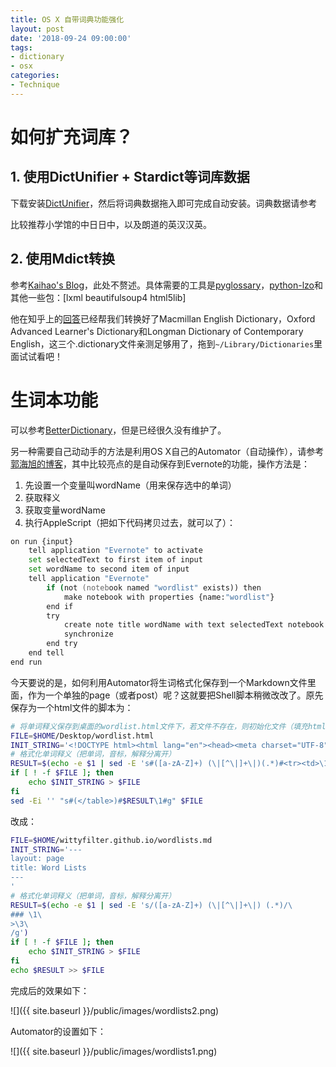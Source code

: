 ```yaml
---
title: OS X 自带词典功能强化
layout: post
date: '2018-09-24 09:00:00'
tags:
- dictionary
- osx
categories:
- Technique
---
```


# 如何扩充词库？
## 1. 使用DictUnifier + Stardict等词库数据

下载安装[DictUnifier](https://github.com/jjgod/mac-dictionary-kit)，然后将词典数据拖入即可完成自动安装。词典数据请参考[](http://download.huzheng.org/zh_CN)

比较推荐小学馆的中日日中，以及朗道的英汉汉英。

<!-- more -->
## 2. 使用Mdict转换

参考[Kaihao's Blog](https://kaihao.io/2018/mdict-to-macos-dictionary/)，此处不赘述。具体需要的工具是[pyglossary](https://github.com/ilius/pyglossary)，[python-lzo](https://github.com/jd-boyd/python-lzo)和其他一些包：[lxml beautifulsoup4 html5lib]

他在知乎上的[回答](https://www.zhihu.com/question/21964466)已经帮我们转换好了Macmillan English Dictionary，Oxford Advanced Learner's Dictionary和Longman Dictionary of Contemporary English，这三个.dictionary文件亲测足够用了，拖到`~/Library/Dictionaries`里面试试看吧！

# 生词本功能
可以参考[BetterDictionary](https://github.com/pooriaazimi/BetterDictionary)，但是已经很久没有维护了。

另一种需要自己动动手的方法是利用OS X自己的Automator（自动操作），请参考[郭海旭的博客](https://hectorguo.com/zh/save-words-in-dictionary/)，其中比较亮点的是自动保存到Evernote的功能，操作方法是：

1. 先设置一个变量叫wordName（用来保存选中的单词）
2. 获取释义
3. 获取变量wordName
4. 执行AppleScript（把如下代码拷贝过去，就可以了）：

```zsh
on run {input}
	tell application "Evernote" to activate
	set selectedText to first item of input
	set wordName to second item of input
	tell application "Evernote"
		if (not (notebook named "wordlist" exists)) then
			make notebook with properties {name:"wordlist"}
		end if
		try
			create note title wordName with text selectedText notebook "wordlist"
			synchronize
		end try
	end tell
end run
```

今天要说的是，如何利用Automator将生词格式化保存到一个Markdown文件里面，作为一个单独的page（或者post）呢？这就要把Shell脚本稍微改改了。原先保存为一个html文件的脚本为：

```zsh
# 将单词释义保存到桌面的wordlist.html文件下，若文件不存在，则初始化文件（填充html的标签）
FILE=$HOME/Desktop/wordlist.html
INIT_STRING='<!DOCTYPE html><html lang="en"><head><meta charset="UTF-8"><title>MAC-Wordlist</title></head><body><table></table></body></html>'
# 格式化单词释义（把单词，音标，解释分离开）
RESULT=$(echo -e $1 | sed -E 's#([a-zA-Z]+) (\|[^\|]+\|)(.*)#<tr><td>\1</td><td>\2</td><td>\3</td></tr>#g')
if [ ! -f $FILE ]; then
	echo $INIT_STRING > $FILE
fi
sed -Ei '' "s#(</table>)#$RESULT\1#g" $FILE
```

改成：

```zsh
FILE=$HOME/wittyfilter.github.io/wordlists.md
INIT_STRING='---
layout: page
title: Word Lists
---
'
# 格式化单词释义（把单词，音标，解释分离开）
RESULT=$(echo -e $1 | sed -E 's/([a-zA-Z]+) (\|[^\|]+\|) (.*)/\
### \1\
>\3\
/g')
if [ ! -f $FILE ]; then
	echo $INIT_STRING > $FILE
fi
echo $RESULT >> $FILE
```

完成后的效果如下：

![]({{ site.baseurl }}/public/images/wordlists2.png)

Automator的设置如下：

![]({{ site.baseurl }}/public/images/wordlists1.png)